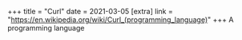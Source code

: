 +++
title = "Curl"
date = 2021-03-05
[extra]
link = "https://en.wikipedia.org/wiki/Curl_(programming_language)"
+++
A programming language

